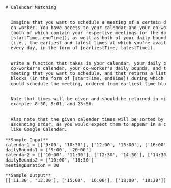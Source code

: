 <pre>
# Calendar Matching


  Imagine that you want to schedule a meeting of a certain duration with a
  co-worker. You have access to your calendar and your co-worker's calendar
  (both of which contain your respective meetings for the day, in the form of
  [startTime, endTime]), as well as both of your daily bounds
  (i.e., the earliest and latest times at which you're available for meetings
  every day, in the form of [earliestTime, latestTime]).


  Write a function that takes in your calendar, your daily bounds, your
  co-worker's calendar, your co-worker's daily bounds, and the duration of the
  meeting that you want to schedule, and that returns a list of all the time
  blocks (in the form of [startTime, endTime]) during which you
  could schedule the meeting, ordered from earliest time block to latest.


  Note that times will be given and should be returned in military time. For
  example: 8:30, 9:01, and 23:56.


  Also note that the given calendar times will be sorted by start time in
  ascending order, as you would expect them to appear in a calendar application
  like Google Calendar.

**Sample Input**
calendar1 = [['9:00', '10:30'], ['12:00', '13:00'], ['16:00', '18:00']]
dailyBounds1 = ['9:00', '20:00']
calendar2 = [['10:00', '11:30'], ['12:30', '14:30'], ['14:30', '15:00'], ['16:00', '17:00']]
dailyBounds2 = ['10:00', '18:30']
meetingDuration = 30

**Sample Output**
[['11:30', '12:00'], ['15:00', '16:00'], ['18:00', '18:30']]

</pre>